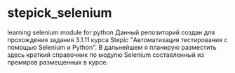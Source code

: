 # stepick_selenium
learning selenium module for python
Данный репозиторий создан для прохождения задания 3.1.11 курса Stepic "Автоматизация тестирования с помощью Selenium и Python".
В дальнейшем я планирую разместить здесь краткий справочник по модулю Selenium  составленный из премиров  размещенных в курсе.
